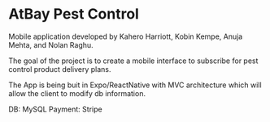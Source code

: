 # AtBay Pest Control

Mobile application developed by Kahero Harriott, Kobin Kempe, Anuja Mehta, and Nolan Raghu.

The goal of the project is to create a mobile interface to subscribe for pest control product delivery plans. 

The App is being buit in Expo/ReactNative with MVC architecture which will allow the client to modify db information. 

DB: MySQL
Payment: Stripe
